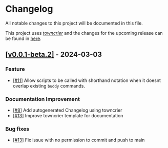 # Changelog

All notable changes to this project will be documented in this file.

This project uses [_towncrier_](https://towncrier.readthedocs.io/) and the changes for the upcoming release can be found in [here](https://github.com/dreadster3/buddy/tree/main/.changelog.d/).

<!-- towncrier release notes start -->

## [[v0.0.1-beta.2]](https://github.com/dreadster3/buddy/tree/v0.0.1-beta.2) - 2024-03-03

### Feature

- [[#11](https://github.com/dreadster3/buddy/pull/11)] Allow scripts to be called with shorthand notation when it doesnt overlap existing `buddy` commands.

### Documentation Improvement

- [[#8](https://github.com/dreadster3/buddy/pull/8)] Add autogenerated Changelog using towncrier
- [[#13](https://github.com/dreadster3/buddy/pull/13)] Improve towncrier template for documentation

### Bug fixes

- [[#13](https://github.com/dreadster3/buddy/pull/13)] Fix issue with no permission to commit and push to main
